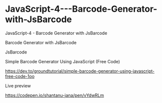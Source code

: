 # JavaScript-4---Barcode-Generator-with-JsBarcode
JavaScript-4 - Barcode Generator with JsBarcode

Barcode Generator with JsBarcode

JsBarcode

Simple Barcode Generator Using JavaScript (Free Code)

https://dev.to/groundtutorial/simple-barcode-generator-using-javascript-free-code-1oo

Live preview

https://codepen.io/shantanu-jana/pen/vYdwRLm 
